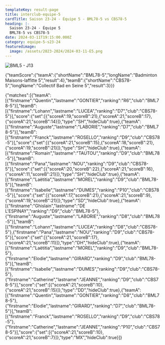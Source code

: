 ```yaml
---
templateKey: result-page
title: interclub-equipe-5
cardTitle: Saison 23-24 - Équipe 5 - BML78-5 vs CBS78-5 
heading: |-
  Saison 23-24 - Équipe 5
  BML78-5 vs CBS78-5
date: 2024-03-11T19:15:00.000Z
category: equipe-5-s23-24
featuredimage:
  image: /assets/2023-2024/2024-03-11-E5.png
---
```

![](/assets/2023-2024/2024-03-11-E5.png "BML5 - J13")

<teamscoreboard>{"teamScore":{"teamA":{"shortName":"BML78-5","longName":"Badminton Maisons-laffitte 5","result":4},"teamB":{"shortName":"CBS78-5","longName":"Collectif Bad en Seine 5","result":3}}}</teamscoreboard>

<scoreboard>{"matches":[{"teamA":[{"firstname":"Quentin","lastname":"GONTIER","ranking":"R6","club":"BML78-5"}],"teamB":[{"firstname":"Lohann","lastname":"LUCEA","ranking":"D7","club":"CBS78-5"}],"score":{"set":[{"scoreA":19,"scoreB":21},{"scoreA":21,"scoreB":17},{"scoreA":21,"scoreB":14}]},"type":"SH","hideClub":true},{"teamA":[{"firstname":"Auguste","lastname":"LABORIE","ranking":"D7","club":"BML78-5"}],"teamB":[{"firstname":"Franck","lastname":"ROSELLO","ranking":"D9","club":"CBS78-5"}],"score":{"set":[{"scoreA":21,"scoreB":15},{"scoreA":18,"scoreB":21},{"scoreA":19,"scoreB":21}]},"type":"SH","hideClub":true},{"teamA":[{"firstname":"Romain","lastname":"TAUTOU","ranking":"D9","club":"BML78-5"}],"teamB":[{"firstname":"Pana","lastname":"NOU","ranking":"D9","club":"CBS78-5"}],"score":{"set":[{"scoreA":20,"scoreB":22},{"scoreA":21,"scoreB":16},{"scoreA":11,"scoreB":21}]},"type":"SH","hideClub":true},{"teamA":[{"firstname":"Laëtitia","lastname":"MOREL","ranking":"D9","club":"BML78-5"}],"teamB":[{"firstname":"Isabelle","lastname":"DUMES","ranking":"P10","club":"CBS78-5"}],"score":{"set":[{"scoreA":17,"scoreB":21},{"scoreA":21,"scoreB":9},{"scoreA":19,"scoreB":21}]},"type":"SD","hideClub":true},{"teamA":[{"firstname":"Ghislain","lastname":"DE L'ESPINAY","ranking":"D9","club":"BML78-5"},{"firstname":"Auguste","lastname":"LABORIE","ranking":"D8","club":"BML78-5"}],"teamB":[{"firstname":"Lohann","lastname":"LUCEA","ranking":"D8","club":"CBS78-5"},{"firstname":"Pana","lastname":"NOU","ranking":"D9","club":"CBS78-5"}],"score":{"set":[{"scoreA":21,"scoreB":17},{"scoreA":21,"scoreB":11}]},"type":"DH","hideClub":true},{"teamA":[{"firstname":"Laëtitia","lastname":"MOREL","ranking":"D9","club":"BML78-5"},{"firstname":"Elodie","lastname":"GIRARD","ranking":"D9","club":"BML78-5"}],"teamB":[{"firstname":"Isabelle","lastname":"DUMES","ranking":"D9","club":"CBS78-5"},{"firstname":"Catherine","lastname":"JEANNE","ranking":"D9","club":"CBS78-5"}],"score":{"set":[{"scoreA":21,"scoreB":10},{"scoreA":21,"scoreB":15}]},"type":"DD","hideClub":true},{"teamA":[{"firstname":"Quentin","lastname":"GONTIER","ranking":"D8","club":"BML78-5"},{"firstname":"Elodie","lastname":"GIRARD","ranking":"D7","club":"BML78-5"}],"teamB":[{"firstname":"Franck","lastname":"ROSELLO","ranking":"D9","club":"CBS78-5"},{"firstname":"Catherine","lastname":"JEANNE","ranking":"P10","club":"CBS78-5"}],"score":{"set":[{"scoreA":21,"scoreB":10},{"scoreA":21,"scoreB":7}]},"type":"MX","hideClub":true}]}</scoreboard>